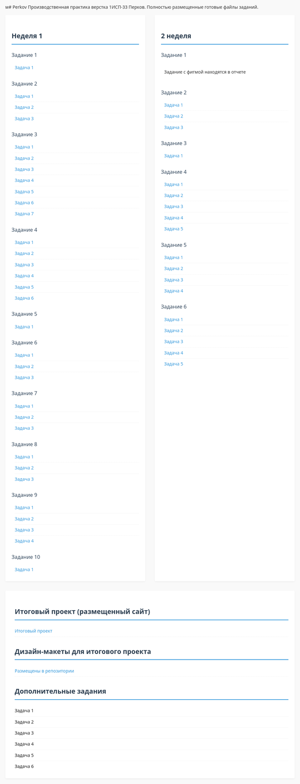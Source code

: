 м# Perkov
Производственная практика верстка 1ИСП-33 Перков.
Полностью размещенные готовые файлы заданий.
<html>
<head>
    <meta charset="UTF-8">
    <meta name="viewport" content="width=device-width, initial-scale=1.0">
    <title>Задания по неделям практика</title>
    <style>
        :root {
            --primary-color: #2c3e50;
            --secondary-color: #34495e;
            --accent-color: #3498db;
            --text-color: #333;
            --light-gray: #f5f5f5;
            --border-radius: 4px;
        }      
        body {
            font-family: 'Segoe UI', Tahoma, Geneva, Verdana, sans-serif;
            line-height: 1.6;
            color: var(--text-color);
            max-width: 1200px;
            margin: 0 auto;
            padding: 20px;
            background-color: #f9f9f9;
        }        
        h2 {
            color: var(--primary-color);
            padding-bottom: 8px;
            border-bottom: 2px solid var(--accent-color);
            margin-top: 30px;
        }
        h3 {
            color: var(--secondary-color);
            margin: 20px 0 10px 0;
            font-weight: 500;
        }
        .weeks-container {
            display: flex;
            gap: 30px;
            flex-wrap: wrap;
        }
        .week {
            flex: 1;
            min-width: 300px;
            background: white;
            padding: 20px;
            border-radius: var(--border-radius);
            box-shadow: 0 2px 5px rgba(0,0,0,0.05);
        }
        .subtasks {
            margin-left: 10px;
        }
        .subtasks div {
            padding: 6px 0;
            border-bottom: 1px dotted #eee;
        }
        .subtasks div:last-child {
            border-bottom: none;
        }
        a {
            color: var(--accent-color);
            text-decoration: none;
            transition: color 0.2s;
        }
        a:hover {
            color: var(--primary-color);
            text-decoration: underline;
        }
        @media (max-width: 768px) {
            .weeks-container {
                flex-direction: column;
                gap: 20px;
            }
            .week {
                min-width: auto;
            }
        }
    </style>
</head>
<body>
    <div class="weeks-container">
        <div class="week">
            <h2>Неделя 1</h2>
            <h3>Задание 1</h3>
            <div class="subtasks">
                <div><a href="Неделя1/Задание1/1.1.html">Задача 1</a></div>
            </div>
            <h3>Задание 2</h3>
            <div class="subtasks">
                <div><a href="Неделя1/Задание 2/1.2.1">Задача 1</a></div>
                <div><a href="Неделя1/Задание 2/1.2.2">Задача 2</a></div>
                <div><a href="Неделя1/Задание 2/1.2.3">Задача 3</a></div>
            </div>
            <h3>Задание 3</h3>
            <div class="subtasks">
                <div><a href="Задание 3/1.3.1">Задача 1</a></div>
                <div><a href="Задание 3/1.3.2">Задача 2</a></div>
                <div><a href="Задание 3/1.3.3">Задача 3</a></div>
                <div><a href="Задание 3/1.3.4">Задача 4</a></div>
                <div><a href="Задание 3/1.3.5">Задача 5</a></div>
                <div><a href="Задание 3/1.3.6">Задача 6</a></div>
                <div><a href="Задание 3/1.3.7">Задача 7</a></div>
            </div>
            <h3>Задание 4</h3>
            <div class="subtasks">
                <div><a href="Задание 4/1.4.1">Задача 1</a></div>
                <div><a href="Задание 4/1.4.2">Задача 2</a></div>
                <div><a href="Задание 4/1.4.3">Задача 3</a></div>
                <div><a href="Задание 4/1.4.4">Задача 4</a></div>
                <div><a href="Задание 4/1.4.5">Задача 5</a></div>
                <div><a href="Задание 4/1.4.6">Задача 6</a></div>
            </div>
            <h3>Задание 5</h3>
            <div class="subtasks">
                <div><a href="Задание 5/1.5.1">Задача 1</a></div>
            </div>
            <h3>Задание 6</h3>
            <div class="subtasks">
                <div><a href="Задание 6/1.6.1">Задача 1</a></div>
                <div><a href="Задание 6/1.6.2">Задача 2</a></div>
                <div><a href="Задание 6/1.6.3">Задача 3</a></div>
            </div>
            <h3>Задание 7</h3>
            <div class="subtasks">
                <div><a href="Задание 7/1.7.1">Задача 1</a></div>
                <div><a href="Задание 7/1.7.2">Задача 2</a></div>
                <div><a href="Задание 7/1.7.3">Задача 3</a></div>
            </div>
            <h3>Задание 8</h3>
            <div class="subtasks">
                <div><a href="Задание 8/1.8.1">Задача 1</a></div>
                <div><a href="Задание 8/1.8.2">Задача 2</a></div>
                <div><a href="Задание 8/1.8.3">Задача 3</a></div>
            </div>
            <h3>Задание 9</h3>
            <div class="subtasks">
                <div><a href="Задание 9/1.9.1">Задача 1</a></div>
                <div><a href="Задание 9/1.9.2">Задача 2</a></div>
                <div><a href="Задание 9/1.9.3">Задача 3</a></div>
                <div><a href="Задание 9/1.9.4">Задача 4</a></div>
            </div>
            <h3>Задание 10</h3>
            <div class="subtasks">
                <div><a href="Задание 10/1.10.1">Задача 1</a></div>
            </div>
        </div>
        <div class="week">
            <h2>2 неделя</h2>
            <h3>Задание 1</h3>
            <div class="subtasks">
                <div><p>Задание с фигмой находятся в отчете</p></div>
            </div>
            <h3>Задание 2</h3>
            <div class="subtasks">
                <div><a href="Неделя2/Задание 2/task1">Задача 1</a></div>
                <div><a href="Неделя2/Задание 2/task2">Задача 2</a></div>
                <div><a href="Неделя2/Задание 2/task3">Задача 3</a></div>
            </div>
            <h3>Задание 3</h3>
            <div class="subtasks">
                <div><a href="Неделя2/Задание 3/task1">Задача 1</a></div>
            </div>
            <h3>Задание 4</h3>
            <div class="subtasks">
                <div><a href="Неделя2/Задание 4/task1">Задача 1</a></div>
                <div><a href="Неделя2/Задание 4/task2">Задача 2</a></div>
                <div><a href="Неделя2/Задание 4/task3">Задача 3</a></div>
                <div><a href="Неделя2/Задание 4/task4">Задача 4</a></div>
                <div><a href="Неделя2/Задание 4/task5">Задача 5</a></div>
            </div>
            <h3>Задание 5</h3>
            <div class="subtasks">
                <div><a href="Неделя2/Задание 5/task">Задача 1</a></div>
                <div><a href="Неделя2/Задание 5/task1">Задача 2</a></div>
                <div><a href="Неделя2/Задание 5/task1">Задача 3</a></div>
                <div><a href="Неделя2/Задание 5/task1">Задача 4</a></div>
            </div>
            <h3>Задание 6</h3>
            <div class="subtasks">
                <div><a href="Неделя2/Задание 6/task1">Задача 1</a></div>
                <div><a href="Неделя2/Задание 6/task2">Задача 2</a></div>
                <div><a href="Неделя2/Задание 6/task3">Задача 3</a></div>
                <div><a href="Неделя2/Задание 6/task4">Задача 4</a></div>
                <div><a href="Неделя2/Задание 6/task5">Задача 5</a></div>
            </div>
        </div>
            <div class="week">
            <div class="subtasks">
                <h2>Итоговый проект (размещенный сайт)</h2>
                <div><a href="Итоговый проект/Сайт/index.html">Итоговый проект</a></div>
                <h2>Дизайн-макеты для итогового проекта</h2>
                <div><a href="Итоговый проект/Дизайн макеты">Размещены в репозитории</a></div>
                <h2>Дополнительные задания</h2>
                <div><a href="">Задача 1</a></div>
                <div><a href="">Задача 2</a></div>
                <div><a href="">Задача 3</a></div>
                <div><a href="">Задача 4</a></div>
                <div><a href="">Задача 5</a></div>
                <div><a href="">Задача 6</a></div>
            </div>
    </div>
</body>
</html>
